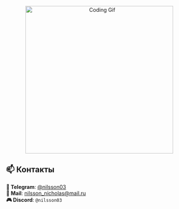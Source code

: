 <p align="center">
  <img src="https://media0.giphy.com/media/v1.Y2lkPTc5MGI3NjExZjNuMHM2d3RxOHRpYnpxYjJ1NzloaDNoZDRqcTVweXNxcnE0eTExbCZlcD12MV9pbnRlcm5hbF9naWZfYnlfaWQmY3Q9Zw/93UOscPyDH8cdRfSaT/giphy.gif" width="400" alt="Coding Gif">
</p>

## 📫 Контакты
**📱 Telegram**: [@nilsson03](https://t.me/nilsson03)  
**📧 Mail**: [nilsson_nicholas@mail.ru](mailto:nilsson_nicholas@mail.ru)  
**🎮 Discord**: `@nilsson03`       
